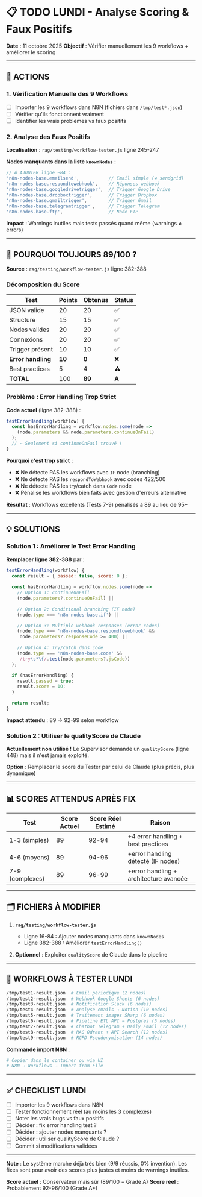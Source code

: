 # 📋 TODO LUNDI - Analyse Scoring & Faux Positifs

**Date** : 11 octobre 2025
**Objectif** : Vérifier manuellement les 9 workflows + améliorer le scoring

---

## 🎯 ACTIONS

### 1. Vérification Manuelle des 9 Workflows
- [ ] Importer les 9 workflows dans N8N (fichiers dans `/tmp/test*.json`)
- [ ] Vérifier qu'ils fonctionnent vraiment
- [ ] Identifier les vrais problèmes vs faux positifs

### 2. Analyse des Faux Positifs

**Localisation** : `rag/testing/workflow-tester.js` ligne 245-247

**Nodes manquants dans la liste `knownNodes`** :
```javascript
// À AJOUTER ligne ~84 :
'n8n-nodes-base.emailsend',           // Email simple (≠ sendgrid)
'n8n-nodes-base.respondtowebhook',    // Réponses webhook
'n8n-nodes-base.googledrivetrigger',  // Trigger Google Drive
'n8n-nodes-base.dropboxtrigger',      // Trigger Dropbox
'n8n-nodes-base.gmailtrigger',        // Trigger Gmail
'n8n-nodes-base.telegramtrigger',     // Trigger Telegram
'n8n-nodes-base.ftp',                 // Node FTP
```

**Impact** : Warnings inutiles mais tests passés quand même (warnings ≠ errors)

---

## 🔧 POURQUOI TOUJOURS 89/100 ?

**Source** : `rag/testing/workflow-tester.js` ligne 382-388

### Décomposition du Score

| Test | Points | Obtenus | Status |
|------|--------|---------|--------|
| JSON valide | 20 | 20 | ✅ |
| Structure | 15 | 15 | ✅ |
| Nodes valides | 20 | 20 | ✅ |
| Connexions | 20 | 20 | ✅ |
| Trigger présent | 10 | 10 | ✅ |
| **Error handling** | **10** | **0** | ❌ |
| Best practices | 5 | 4 | ⚠️ |
| **TOTAL** | 100 | **89** | **A** |

### Problème : Error Handling Trop Strict

**Code actuel** (ligne 382-388) :
```javascript
testErrorHandling(workflow) {
  const hasErrorHandling = workflow.nodes.some(node =>
    (node.parameters && node.parameters.continueOnFail)
  );
  // ← Seulement si continueOnFail trouvé !
}
```

**Pourquoi c'est trop strict** :
- ❌ Ne détecte PAS les workflows avec `IF` node (branching)
- ❌ Ne détecte PAS les `respondToWebhook` avec codes 422/500
- ❌ Ne détecte PAS les try/catch dans `Code` node
- ❌ Pénalise les workflows bien faits avec gestion d'erreurs alternative

**Résultat** : Workflows excellents (Tests 7-9) pénalisés à 89 au lieu de 95+

---

## 💡 SOLUTIONS

### Solution 1 : Améliorer le Test Error Handling

**Remplacer ligne 382-388** par :
```javascript
testErrorHandling(workflow) {
  const result = { passed: false, score: 0 };

  const hasErrorHandling = workflow.nodes.some(node =>
    // Option 1: continueOnFail
    (node.parameters?.continueOnFail) ||

    // Option 2: Conditional branching (IF node)
    (node.type === 'n8n-nodes-base.if') ||

    // Option 3: Multiple webhook responses (error codes)
    (node.type === 'n8n-nodes-base.respondtowebhook' &&
     node.parameters?.responseCode >= 400) ||

    // Option 4: Try/catch dans code
    (node.type === 'n8n-nodes-base.code' &&
     /try\s*\{/.test(node.parameters?.jsCode))
  );

  if (hasErrorHandling) {
    result.passed = true;
    result.score = 10;
  }

  return result;
}
```

**Impact attendu** : 89 → 92-99 selon workflow

### Solution 2 : Utiliser le qualityScore de Claude

**Actuellement non utilisé !** Le Supervisor demande un `qualityScore` (ligne 448) mais il n'est jamais exploité.

**Option** : Remplacer le score du Tester par celui de Claude (plus précis, plus dynamique)

---

## 📊 SCORES ATTENDUS APRÈS FIX

| Test | Score Actuel | Score Réel Estimé | Raison |
|------|--------------|-------------------|--------|
| 1-3 (simples) | 89 | 92-94 | +4 error handling + best practices |
| 4-6 (moyens) | 89 | 94-96 | +error handling détecté (IF nodes) |
| 7-9 (complexes) | 89 | 96-99 | +error handling + architecture avancée |

---

## 🗂️ FICHIERS À MODIFIER

1. **`rag/testing/workflow-tester.js`**
   - Ligne 16-84 : Ajouter nodes manquants dans `knownNodes`
   - Ligne 382-388 : Améliorer `testErrorHandling()`

2. **Optionnel** : Exploiter `qualityScore` de Claude dans le pipeline

---

## 📁 WORKFLOWS À TESTER LUNDI

```bash
/tmp/test1-result.json  # Email périodique (2 nodes)
/tmp/test2-result.json  # Webhook Google Sheets (6 nodes)
/tmp/test3-result.json  # Notification Slack (6 nodes)
/tmp/test4-result.json  # Analyse emails → Notion (10 nodes)
/tmp/test5-result.json  # Traitement images Sharp (6 nodes)
/tmp/test6-result.json  # Pipeline ETL API → Postgres (5 nodes)
/tmp/test7-result.json  # Chatbot Telegram + Daily Email (12 nodes)
/tmp/test8-result.json  # RAG Qdrant + API Search (12 nodes)
/tmp/test9-result.json  # RGPD Pseudonymisation (14 nodes)
```

**Commande import N8N** :
```bash
# Copier dans le container ou via UI
# N8N → Workflows → Import from File
```

---

## ✅ CHECKLIST LUNDI

- [ ] Importer les 9 workflows dans N8N
- [ ] Tester fonctionnement réel (au moins les 3 complexes)
- [ ] Noter les vrais bugs vs faux positifs
- [ ] Décider : fix error handling test ?
- [ ] Décider : ajouter nodes manquants ?
- [ ] Décider : utiliser qualityScore de Claude ?
- [ ] Commit si modifications validées

---

**Note** : Le système marche déjà très bien (9/9 réussis, 0% invention). Les fixes sont pour avoir des scores plus justes et moins de warnings inutiles.

**Score actuel** : Conservateur mais sûr (89/100 = Grade A)
**Score réel** : Probablement 92-96/100 (Grade A+)
